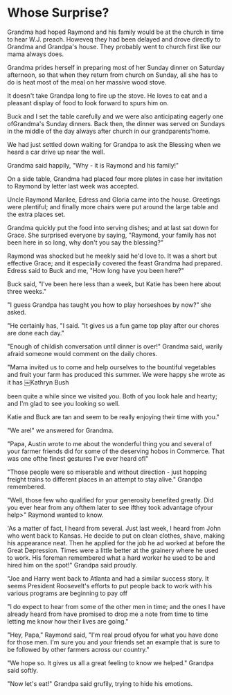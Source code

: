 Whose Surprise?
===============

Grandma had hoped Raymond and his family would be at the church in time to hear W.J.
preach. Howeveq they had been delayed and drove directly to Grandma and Grandpa's
house. They probably went to church first like our mama always does.

Grandma prides herself in preparing most of her Sunday dinner on Saturday afternoon,
so that when they return from church on Sunday, all she has to do is heat most of the
meal on her massive wood stove.

It doesn't take Grandpa long to fire up the stove. He loves to eat and a pleasant
display of food to look forward to spurs him on.

Buck and I set the table carefully and we were also anticipating eagerly one
ofGrandma's Sunday dinners. Back then, the dinner was served on Sundays in the middle
of the day always after church in our grandparents'home.

We had just settled down waiting for Grandpa to ask the Blessing when we heard a car
drive up near the well.

Grandma said happily, "Why - it is Raymond and his family!"

On a side table, Grandma had placed four more plates in case her invitation to
Raymond by letter last week was accepted.

Uncle Raymond Marilee, Edress and Gloria came into the house. Greetings were
plentiful; and finally more chairs were put around the large table and the extra
places set.

Grandma quickly put the food into serving dishes; and at last sat down for Grace. She
surprised everyone by saying, "Raymond, your family has not been here in so long, why
don't you say the blessing?"

Raymond was shocked but he meekly said he'd love to. It was a short but effective
Grace; and it especially covered the feast Grandma had prepared. Edress said to Buck
and me, "How long have you been here?"

Buck said, "I've been here less than a week, but Katie has been here about three
weeks."

"I guess Grandpa has taught you how to play horseshoes by now?" she asked.

"He certainly has, "I said. "It gives us a fun game top play after our chores are
done each day."

"Enough of childish conversation until dinner is over!" Grandma said, warily afraid
someone would comment on the daily chores.

"Mama invited us to come and help ourselves to the bountiful vegetables and fruit
your farm has produced this sumrner. We were happy she wrote as it has ￼Kathryn Bush

been quite a while since we visited you. Both of you look hale and hearty; and I'm
glad to see you looking so well.

Katie and Buck are tan and seem to be really enjoying their time with you."

"We arel" we answered for Grandma.

"Papa, Austin wrote to me about the wonderful thing you and several of your farmer
friends did for some of the deserving hobos in Commerce. That was one ofthe finest
gestures I've ever heard ofl"

"Those people were so miserable and without direction - just hopping freight trains
to different places in an attempt to stay alive." Grandpa remembered.

"Well, those few who qualified for your generosity benefited greatly. Did you ever
hear from any ofthem later to see ifthey took advantage ofyour help>" Raymond wanted
to know.

'As a matter of fact, I heard from several. Just last week, I heard from John who
went back to Kansas. He decide to put on clean clothes, shave, making his appearance
neat. Then he applied for the job he ad worked at before the Great Depression. Times
were a little better at the grainery where he used to work. His foreman remembered
what a hard worker he used to be and hired him on the spot!" Grandpa said proudly.

"Joe and Harry went back to Atlanta and had a similar success story. It seems
President Roosevelt's efforts to put people back to work with his various programs
are beginning to pay off

"l do expect to hear from some of the other men in time; and the ones I have already
heard from have promised to drop me a note from time to time letting me know how
their lives are going."

"Hey, Papa," Raymond said, "I'm real proud ofyou for what you have done for those
men. I'm sure you and your friends set an example that is sure to be followed by
other farmers across our country."

"We hope so. It gives us all a great feeling to know we helped." Grandpa said softly.

"Now let's eat!" Grandpa said grufily, trying to hide his emotions.
